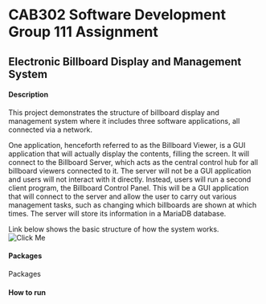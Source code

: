 CAB302 Software Development Group 111 Assignment
================================================

## Electronic Billboard Display and Management System

#### Description

This project demonstrates the structure of billboard display and management
system where it includes
three software applications, all connected via a network. 

One application, henceforth referred to as the Billboard Viewer, is a GUI application that will actually
display the contents, filling the screen. It will connect to the Billboard Server, which acts as the
central control hub for all billboard viewers connected to it. The server will not be a GUI application
and users will not interact with it directly. Instead, users will run a second client program, the
Billboard Control Panel. This will be a GUI application that will connect to the server and allow the
user to carry out various management tasks, such as changing which billboards are shown at which
times. The server will store its information in a MariaDB database. 

Link below shows the basic structure of how the system works.  
![Click Me](https://imgur.com/hmxviLP)

#### Packages
Packages

#### How to run